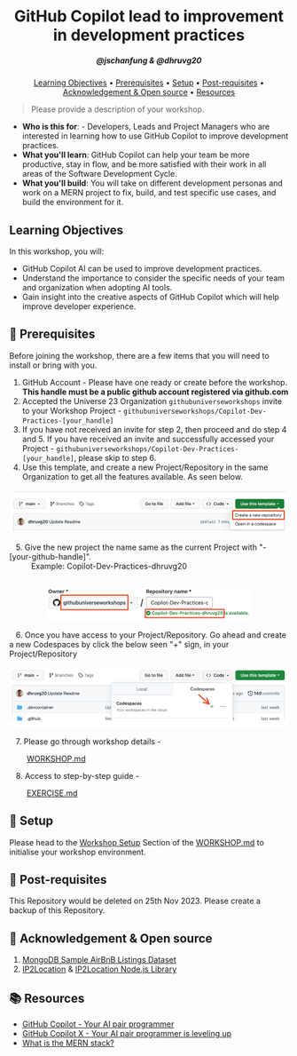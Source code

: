 <h1 align="center">GitHub Copilot lead to improvement in development practices</h1>
<h5 align="center">@jschanfung & @dhruvg20</h3>

<p align="center">
  <a href="#learning-objectives">Learning Objectives</a> •  
  <a href="#mega-prerequisites">Prerequisites</a> •  
  <a href="#construction-setup">Setup</a> •  
  <a href="#mega-post-requisites">Post-requisites</a> •  
  <a href="#-acknowledgement--open-source">Acknowledgement & Open source</a> •  
  <a href="#books-resources">Resources</a>
</p>

> Please provide a description of your workshop.

- **Who is this for**: - Developers, Leads and Project Managers who are interested in learning how to use GitHub Copilot to improve development practices.
- **What you'll learn**: GitHub Copilot can help your team be more productive, stay in flow, and be more satisfied with their work in all areas of the Software Development Cycle. 
- **What you'll build**: You will take on different development personas and work on a MERN project to fix, build, and test specific use cases, and build the environment for it. 

## Learning Objectives

In this workshop, you will:

  - GitHub Copilot AI can be used to improve development practices.
  - Understand the importance to consider the specific needs of your team and organization when adopting AI tools.
  - Gain insight into the creative aspects of GitHub Copilot which will help improve developer experience.

## :mega: Prerequisites
Before joining the workshop, there are a few items that you will need to install or bring with you.
1. GitHub Account - Please have one ready or create before the workshop. **This handle must be a public github account registered via github.com**
2. Accepted the Universe 23 Organization `githubuniverseworkshops` invite to your Workshop Project - `githubuniverseworkshops/Copilot-Dev-Practices-[your_handle]`
3. If you have not received an invite for step 2, then proceed and do step 4 and 5. If you have received an invite and successfully accessed your Project - `githubuniverseworkshops/Copilot-Dev-Practices-[your_handle]`, please skip to step 6.
4. Use this template, and create a new Project/Repository in the same Organization to get all the features available. As seen below. 
<p align="center"><img width="500" alt="image" src="./images/image-1.png"></p>
&nbsp;&nbsp;&nbsp;5. Give the new project the name same as the current Project with "-[your-github-handle]". 
<br/>&nbsp;&nbsp;&nbsp;&nbsp;&nbsp;&nbsp;&nbsp;&nbsp;&nbsp;&nbsp;Example: Copilot-Dev-Practices-dhruvg20
<br/><br/><p align="center"><img width="372" alt="image" src="./images/image-2.png"></p>
&nbsp;&nbsp;&nbsp;6. Once you have access to your Project/Repository. Go ahead and create a new Codespaces by click the below seen "+" sign, in your Project/Repository
<p align="center"><img width="500" alt="image" src="./images/image-3.png"></p>
&nbsp;&nbsp;&nbsp;7. Please go through workshop details -

&nbsp;&nbsp;&nbsp;&nbsp;&nbsp;&nbsp;&nbsp; [WORKSHOP.md](./WORKSHOP.md)

&nbsp;&nbsp;&nbsp;8. Access to step-by-step guide -

&nbsp;&nbsp;&nbsp;&nbsp;&nbsp;&nbsp;&nbsp; [EXERCISE.md](./EXERCISE.md)

## :construction: Setup
Please head to the [Workshop Setup](./WORKSHOP.md#workshop-setup) Section of the [WORKSHOP.md](./WORKSHOP.md) to initialise your workshop environment.

## :mega: Post-requisites
This Repository would be deleted on 25th Nov 2023. Please create a backup of this Repository.

## 🙏 Acknowledgement & Open source
1. [MongoDB Sample AirBnB Listings Dataset](https://www.mongodb.com/docs/atlas/sample-data/sample-airbnb/)
2. [IP2Location](https://www.ip2location.com/) & [IP2Location Node.js Library](https://ip2location-nodejs.readthedocs.io/en/latest/)

## :books: Resources
- [GitHub Copilot - Your AI pair programmer](https://github.com/features/copilot)
- [GitHub Copilot X - Your AI pair programmer is leveling up](https://github.com/features/preview/copilot-x)
- [What is the MERN stack?](https://www.mongodb.com/mern-stack)
